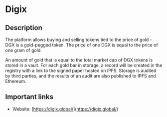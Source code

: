 # Digix

## Description

The platform allows buying and selling tokens tied to the price of gold - DGX is a gold-pegged token. The price of one DGX is equal to the price of one gram of gold.

An amount of gold that is equal to the total market cap of DGX tokens is stored in a vault. For each gold bar in storage, a record will be created in the registry with a link to the signed paper hosted on IPFS. Storage is audited by third parties, and the results of an audit are also published to IPFS and Ethereum.

## Important links

* Website: [https://digix.global/](https://digix.global/)

